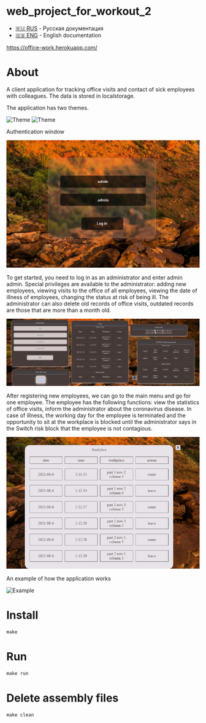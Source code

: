 # web_project_for_workout_2

- [:ru: RUS](./README.ru.md) - Русская документация
- [:uk: ENG](./README.md) - English documentation

https://office-work.herokuapp.com/

# About
A client application for tracking office visits and contact of sick employees with colleagues. The data is stored in localstorage.

The application has two themes.

![Theme](img/light-theme.png)
![Theme](img/dark-theme.png)

Authentication window

![Login in](img/log_in.png)

To get started, you need to log in as an administrator and enter admin admin. Special privileges are available to the administrator: adding new employees, viewing visits to the office of all employees, viewing the date of illness of employees, changing the status at risk of being ill. The administrator can also delete old records of office visits, outdated records are those that are more than a month old.

![Admin option](img/admin_option.png)

After registering new employees, we can go to the main menu and go for one employee. The employee has the following functions: view the statistics of office visits, inform the administrator about the coronavirus disease. In case of illness, the working day for the employee is terminated and the opportunity to sit at the workplace is blocked until the administrator says in the Switch risk block that the employee is not contagious.

![Analytics](img/analytics.png)

An example of how the application works

![Example](img/examples.png)


#  Install 

```
make
```

#  Run 

```
make run

```
#  Delete assembly files

```
make clean
```
